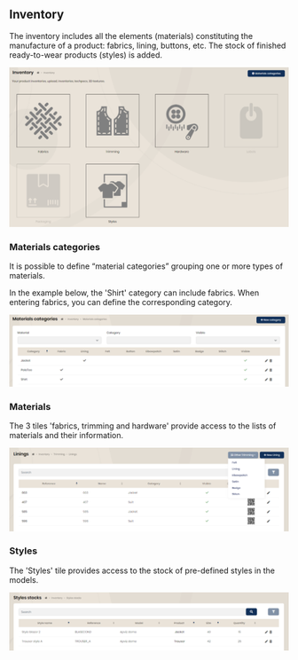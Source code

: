 ## Inventory

The inventory includes all the elements (materials) constituting the manufacture of a product: fabrics, lining, buttons, etc. The stock of finished ready-to-wear products (styles) is added.

<img src="../Images/Overview/Inventory.png" alt="Inventory" class="shadow-sm" />

### Materials categories

It is possible to define “material categories” grouping one or more types of materials.

In the example below, the 'Shirt' category can include fabrics. When entering fabrics, you can define the corresponding category.

<img src="../Images/Overview/MaterialCategory.png" alt="Materials categories" class="shadow-sm" />

### Materials

The 3 tiles 'fabrics, trimming and hardware' provide access to the lists of materials and their information.

<img src="../Images/Overview/Materials.png" alt="Materials" class="shadow-sm" />

### Styles

The 'Styles' tile provides access to the stock of pre-defined styles in the models.

<img src="../Images/Overview/StockStyles.png" alt="Styles stock" class="shadow-sm" />
